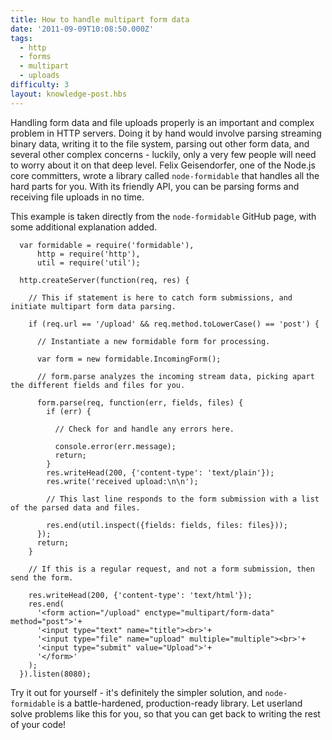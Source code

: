 ```yaml
---
title: How to handle multipart form data
date: '2011-09-09T10:08:50.000Z'
tags:
  - http
  - forms
  - multipart
  - uploads
difficulty: 3
layout: knowledge-post.hbs
---
```


Handling form data and file uploads properly is an important and complex problem in HTTP servers.  Doing it by hand would involve parsing streaming binary data, writing it to the file system, parsing out other form data, and several other complex concerns - luckily, only a very few people will need to worry about it on that deep level.  Felix Geisendorfer, one of the Node.js core committers, wrote a library called `node-formidable` that handles all the hard parts for you.  With its friendly API, you can be parsing forms and receiving file uploads in no time.

This example is taken directly from the `node-formidable` GitHub page, with some additional explanation added.

      var formidable = require('formidable'),
          http = require('http'),
          util = require('util');

      http.createServer(function(req, res) {

        // This if statement is here to catch form submissions, and initiate multipart form data parsing.
        
        if (req.url == '/upload' && req.method.toLowerCase() == 'post') {
          
          // Instantiate a new formidable form for processing.
          
          var form = new formidable.IncomingForm();
          
          // form.parse analyzes the incoming stream data, picking apart the different fields and files for you.
          
          form.parse(req, function(err, fields, files) {
            if (err) {

              // Check for and handle any errors here.

              console.error(err.message);
              return;
            }
            res.writeHead(200, {'content-type': 'text/plain'});
            res.write('received upload:\n\n');
            
            // This last line responds to the form submission with a list of the parsed data and files.
            
            res.end(util.inspect({fields: fields, files: files}));
          });
          return;
        }

        // If this is a regular request, and not a form submission, then send the form.

        res.writeHead(200, {'content-type': 'text/html'});
        res.end(
          '<form action="/upload" enctype="multipart/form-data" method="post">'+
          '<input type="text" name="title"><br>'+
          '<input type="file" name="upload" multiple="multiple"><br>'+
          '<input type="submit" value="Upload">'+
          '</form>'
        );
      }).listen(8080);

Try it out for yourself - it's definitely the simpler solution, and `node-formidable` is a battle-hardened, production-ready library.  Let userland solve problems like this for you, so that you can get back to writing the rest of your code!
